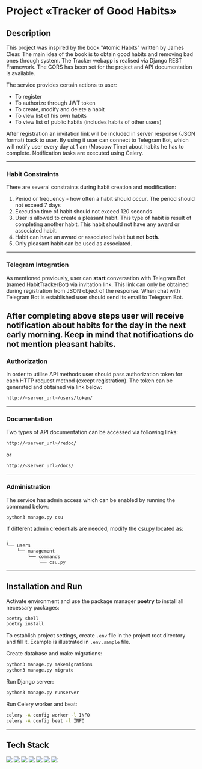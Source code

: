# Project «Tracker of Good Habits»

## Description

This project was inspired by the book "Atomic Habits" written by James Clear.
The main idea of the book is to obtain good habits and removing bad ones
through system. The Tracker webapp is realised via Django REST Framework. The
CORS has been set for the project and API documentation is available.

The service provides certain actions to user:

- To register
- To authorize through JWT token
- To create, modify and delete a habit
- To view list of his own habits
- To view list of public habits (includes habits of other users)

After registration an invitation link will be included in server response (JSON
format) back to user. By using it user can connect to Telegram Bot, which will
notify user every day at 1 am (Moscow Time) about habits he has to complete.
Notification tasks are executed using Celery.

---

### Habit Constraints

There are several constraints during habit creation and modification:

1. Period or frequency - how often a habit should occur. The period should not
   exceed 7 days
2. Execution time of habit should not exceed 120 seconds
3. User is allowed to create a pleasant habit. This type of habit is result of
   completing another habit. This habit should not have any award or associated
   habit.
4. Habit can have an award or associated habit but not **both**.
5. Only pleasant habit can be used as associated.

---

### Telegram Integration

As mentioned previously, user can **start** conversation with Telegram Bot (named HabitTrackerBot) via invitation link. This link can only be obtained
during registration from JSON object of the response. When chat with Telegram
Bot is established user should send its email to Telegram Bot.

After completing above steps user will receive notification about habits for
the day in the next early morning. Keep in mind that notifications do not
mention pleasant habits.
---

### Authorization

In order to utilise API methods user should pass authorization token for each
HTTP request method (except registration). The token can be generated and
obtained via link below:

```bash
http://<server_url>/users/token/
```

---

### Documentation

Two types of API documentation can be accessed via following links:

```bash
http://<server_url>/redoc/ 
```

or

```bash
http://<server_url>/docs/
```

---

### Administration

The service has admin access which can be enabled by running the command below:

```bash
python3 manage.py csu
```

If different admin credentials are needed, modify the csu.py located as:

```bash
.
└── users
    └── management
        └── commands
            └── csu.py
```

---

## Installation and Run

Activate environment and use the package manager **poetry** to install all
necessary packages:

```bash
poetry shell
poetry install
```

To establish project settings, create <code>.env</code> file in the project
root directory and fill it. Example is illustrated
in <code>.env.sample</code> file.

Create database and make migrations:

```bash
python3 manage.py makemigrations
python3 manage.py migrate
```

Run Django server:

```bash
python3 manage.py runserver
```

Run Celery worker and beat:

```bash
celery -A config worker -l INFO
celery -A config beat -l INFO 
```

---

## Tech Stack

<img src="https://img.shields.io/badge/rest-blue?style=for-the-badge&logo=REST&logoColor=white" />
<img src="https://img.shields.io/badge/Django-blue?style=for-the-badge&logo=django&logoColor=white" />
<img src="https://img.shields.io/badge/celery-blue?style=for-the-badge&logo=celery&logoColor=white" />
<img src="https://img.shields.io/badge/Python-blue?style=for-the-badge&logo=python&logoColor=white" />
<img src="https://img.shields.io/badge/postgresql-blue?style=for-the-badge&logo=postgresql&logoColor=white" />
<img src="https://img.shields.io/badge/GIT-blue?style=for-the-badge&logo=git&logoColor=white" />
<img src="https://img.shields.io/badge/Poetry-blue?style=for-the-badge&logo=poetry&logoColor=white" />
